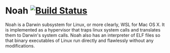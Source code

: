 # Noah [![Build Status](http://noah-ci.idylls.jp/job/Noah%20CI/badge/icon)](http://noah-ci.idylls.jp/job/Noah%20CI/)

Noah is a Darwin subsystem for Linux, or more clearly, WSL for Mac OS X. It is implemented as a hypervisor that traps linux system calls and translates them to Darwin's system calls. Noah also has an interpreter of ELF files so that binary executables of Linux run directly and flawlessly without any modifications.
